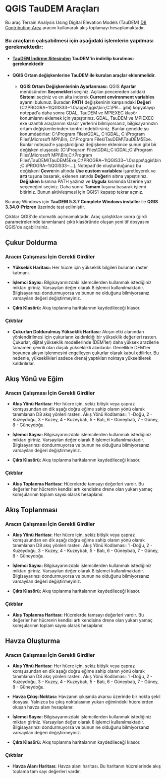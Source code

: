 # QGIS TauDEM Araçları

Bu araç Terrain Analysis Using Digital Elevation Models (TauDEM) <a href="https://hydrology.usu.edu/taudem/taudem5/help53/D8ContributingArea.html">D8 Contributing Area</a> aracını kullanarak akış toplamayı hesaplamaktadır. 

### Bu araçların çalışabilmesi için aşağıdaki işlemlerin yapılması gerekmektedir: 
- #### <a href="https://hydrology.usu.edu/taudem/taudem5/downloads.html">TauDEM İndirme Sitesinden</a> TauDEM'in indirilip kurulması gerekmektedir

- #### QGIS Ortam değişkenlerine TauDEM ile kurulan araçlar eklenmelidir. 
    * <b>QGIS Ortam Değişkenlerinin Ayarlanması:</b> QGIS <b>Ayarlar</b> menüsünden <b>Seçenekleri</b> seçiniz. Açılan pencereden soldaki <b>Sistem</b>i seçiniz ve en alta inderek <b>Current environment variables</b> ayarını bulunuz. Buradan <b>PATH</b> değişkeninin karşısındaki <b>Değer</b>i (C:\PROGRA~1\QGIS33~1.0\apps\qgis\bin;C:\PR... gibi) kopyalayıp notepad'a daha sonra GDAL, TauDEM ve MPIEXEC klasör konumlarını eklemek için yapıştırınız. GDAL, TauDEM ve MPIEXEC exe uzantılı araçlarının klasör yerlerini bilmiyorsanız, bilgisayarınızın ortam değişkenlerinden kontrol edebilirsiniz. Bunlar genelde şu konumdadırlar: C:\Program Files\GDAL, C:\GDAL, C:\Program Files\Microsoft MPI\Bin, C:\Program Files\TauDEM\TauDEM5Exe. Bunlar notepad'e yapıştırdığınız değişkene eklenince şunun gibi bir değişken oluşacak: [C:\Program Files\GDAL;C:\GDAL;C:\Program Files\Microsoft MPI\Bin;C:\Program Files\TauDEM\TauDEM5Exe;C:\PROGRA~1\QGIS33~1.0\apps\qgis\bin;C:\PROGRA~1\QGIS33~...]. Notepad'de oluşturduğunuz bu değişkeni <b>Çevre</b>nin altında <b>Use custom variables</b>ı işaretleyerek ve <b>artı</b> tuşuna basarak, eklenen satırda <b>Değer</b>in altına yapıştırınız. <b>Değişken</b> kısmına PATH yazınız ve <b>Uygula</b> kısmında Üzerine yaz seçeneğini seçiniz. Daha sonra <b>Tamam</b> tuşuna basarak işlemi bitiriniz. Bunun aktivleşmesi için QGIS'i kapatıp tekrar açınız.

Bu araç Windows için <b>TauDEM 5.3.7 Complete Windows installer</b> ile <b>QGIS 3.34.0-Prizren</b> üzerinde test edilmiştir.


Çıktılar QGIS'de otomatik açılmamaktadır. Araç çalıştıktan sonra (girdi parametrelerinde tanımlanan) çıktı klasöründe oluşan yeni tif dosyasını QGIS'de açabilirsiniz. 

<!--......................................................-->
## Çukur Doldurma
###  Aracın Çalışması İçin Gerekli Girdiler
- <b>Yüksekik Haritası:</b> Her hücre için yükseklik bilgileri bulunan raster katmanı. 

- <b>İşlemci Sayısı:</b> Bilgisayarınızdaki işlemcilerden kullanmak istediğiniz miktarı giriniz. Varsayılan değer olarak 8 işlemci kullanılmaktadır. Bilgisayarınızı dondurmuyorsa ve bunun ne olduğunu bilmiyorsanız varsayılan değeri değiştirmeyiniz.

- <b>Çıktı Klasörü:</b> Akış toplanma haritalarının kaydedileceği klasör.


###  Çıktılar
- <b>Çukurları Doldurulmuş Yükseklik Haritası:</b> Akışın etki alanından yönlendirilmesi için çukurların kaldırıldığı bir yükseklik değerleri rasterı. Çukurlar, dijital yükseklik modellerinde (DEM'ler) daha yüksek arazilerle tamamen çevrili olan düşük yükseklikli alanlardır. Genellikle DEM'ler boyunca akışın işlenmesini engelleyen çukurlar olarak kabul edilirler. Bu nedenle, yükseklikleri sadece drenaj yaptıkları noktaya yükseltilerek kaldırılırlar.


<!--......................................................-->


## Akış Yönü ve Eğim
###  Aracın Çalışması İçin Gerekli Girdiler
- <b>Akış Yönü Haritası:</b> Her hücre için, sekiz bitişik veya çapraz komşusundan en dik aşağı doğru eğime sahip olanın yönü olarak tanımlanan D8 akış yönleri rasterı. Akış Yönü Kodlaması: 1 -Doğu, 2 - Kuzeydoğu, 3 - Kuzey, 4 - Kuzeybatı, 5 - Batı, 6 - Güneybatı, 7 - Güney, 8 - Güneydoğu.

- <b>İşlemci Sayısı:</b> Bilgisayarınızdaki işlemcilerden kullanmak istediğiniz miktarı giriniz. Varsayılan değer olarak 8 işlemci kullanılmaktadır. Bilgisayarınızı dondurmuyorsa ve bunun ne olduğunu bilmiyorsanız varsayılan değeri değiştirmeyiniz.

- <b>Çıktı Klasörü:</b> Akış toplanma haritalarının kaydedileceği klasör.


###  Çıktılar
- <b>Akış Toplanma Haritası:</b> Hücrelerde tamsayı değerleri vardır. Bu değerler her hücrenin kendisi artı kendisine drene olan yukarı yamaç komşularının toplam sayısı olarak hesaplanır. 


<!--......................................................-->



## Akış Toplanması
###  Aracın Çalışması İçin Gerekli Girdiler
- <b>Akış Yönü Haritası:</b> Her hücre için, sekiz bitişik veya çapraz komşusundan en dik aşağı doğru eğime sahip olanın yönü olarak tanımlanan D8 akış yönleri rasterı. Akış Yönü Kodlaması: 1 -Doğu, 2 - Kuzeydoğu, 3 - Kuzey, 4 - Kuzeybatı, 5 - Batı, 6 - Güneybatı, 7 - Güney, 8 - Güneydoğu.

- <b>İşlemci Sayısı:</b> Bilgisayarınızdaki işlemcilerden kullanmak istediğiniz miktarı giriniz. Varsayılan değer olarak 8 işlemci kullanılmaktadır. Bilgisayarınızı dondurmuyorsa ve bunun ne olduğunu bilmiyorsanız varsayılan değeri değiştirmeyiniz.

- <b>Çıktı Klasörü:</b> Akış toplanma haritalarının kaydedileceği klasör.


###  Çıktılar
- <b>Akış Toplanma Haritası:</b> Hücrelerde tamsayı değerleri vardır. Bu değerler her hücrenin kendisi artı kendisine drene olan yukarı yamaç komşularının toplam sayısı olarak hesaplanır. 



<!--......................................................-->



## Havza Oluşturma
###  Aracın Çalışması İçin Gerekli Girdiler
- <b>Akış Yönü Haritası:</b> Her hücre için, sekiz bitişik veya çapraz komşusundan en dik aşağı doğru eğime sahip olanın yönü olarak tanımlanan D8 akış yönleri rasterı. Akış Yönü Kodlaması: 1 -Doğu, 2 - Kuzeydoğu, 3 - Kuzey, 4 - Kuzeybatı, 5 - Batı, 6 - Güneybatı, 7 - Güney, 8 - Güneydoğu.

- <b>Havza Çıkışı Noktası:</b> Havzanın çıkışında akarsu üzerinde bir nokta şekil dosyası. Yalnızca bu çıkış noktalasının yukarı eğimindeki hücrelerden oluşan havza alanı hesaplanır.

- <b>İşlemci Sayısı:</b> Bilgisayarınızdaki işlemcilerden kullanmak istediğiniz miktarı giriniz. Varsayılan değer olarak 8 işlemci kullanılmaktadır. Bilgisayarınızı dondurmuyorsa ve bunun ne olduğunu bilmiyorsanız varsayılan değeri değiştirmeyiniz.

- <b>Çıktı Klasörü:</b> Akış toplanma haritalarının kaydedileceği klasör.


###  Çıktılar
- <b>Havza Alanı Haritası:</b> Havza alanı haritası. Bu haritanın hücrelerinde akış toplama tam sayı değerleri vardır. 
<!--.........................................-->


